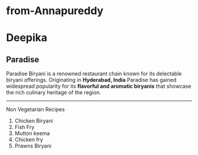 # from-Annapureddy
# Deepika
## Paradise

Paradise Biryani is a renowned restaurant chain known for its delectable biryani offerings. Originating in **Hyderabad, India** Paradise has gained widespread popularity for its **flavorful and aromatic biryanis** that showcase the rich culinary heritage of the region.
*************************************
Non Vegetarian Recipes
1. Chicken Biryani
2. Fish Fry
3. Mutton keema
4. Chicken fry
5. Prawns Biryani

